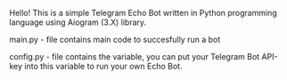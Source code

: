 Hello! This is a simple Telegram Echo Bot written in Python programming language using Aiogram (3.X) library.

main.py - file contains main code to succesfully run a bot

config.py - file contains the <TOKEN> variable, you can put your Telegram Bot API-key into this variable to run your own Echo Bot.
